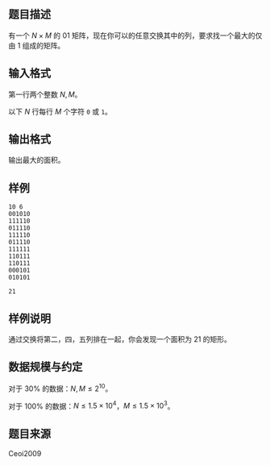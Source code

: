 ## 题目描述

有一个 $N\times M$ 的 01 矩阵，现在你可以的任意交换其中的列，要求找一个最大的仅由 $1$ 组成的矩阵。

## 输入格式

第一行两个整数 $N,M$。

以下 $N$ 行每行 $M$ 个字符 `0` 或 `1`。

## 输出格式

输出最大的面积。

## 样例

```input1
10 6
001010
111110
011110
111110
011110
111111
110111
110111
000101
010101
```

```output1
21
```

## 样例说明

通过交换将第二，四，五列排在一起，你会发现一个面积为 $21$ 的矩形。

## 数据规模与约定

对于 $30\%$ 的数据：$N,M\leq 2^{10}$。

对于 $100\%$ 的数据：$N\leq 1.5\times 10^4$，$M\leq 1.5\times 10^3$。

## 题目来源

Ceoi2009